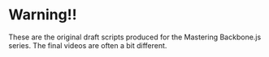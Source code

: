 # Warning!!

These are the original draft scripts produced for the Mastering Backbone.js series. The final videos are often a bit different.
